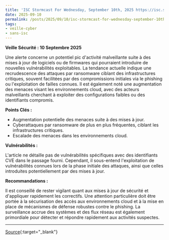 ```yaml
---
title: 'ISC Stormcast For Wednesday, September 10th, 2025 https://isc.sans.edu/podcastdetail/9606, (Wed, Sep 10th)'
date: 2025-09-10
permalink: /posts/2025/09/10/isc-stormcast-for-wednesday-september-10th-2025-httpsiscsansedupodcastdetail9606-wed-sep-10th/
tags:
- veille-cyber
- sans-isc
---
```

**Veille Sécurité : 10 Septembre 2025**

Une alerte concerne un potentiel pic d'activité malveillante suite à des mises à jour de logiciels ou de firmwares qui pourraient introduire de nouvelles vulnérabilités exploitables. La tendance actuelle indique une recrudescence des attaques par ransomware ciblant des infrastructures critiques, souvent facilitées par des compromissions initiales via le phishing ou l'exploitation de failles connues. Il est également noté une augmentation des menaces visant les environnements cloud, avec des acteurs malveillants cherchant à exploiter des configurations faibles ou des identifiants compromis.

**Points Clés :**

*   Augmentation potentielle des menaces suite à des mises à jour.
*   Cyberattaques par ransomware de plus en plus fréquentes, ciblant les infrastructures critiques.
*   Escalade des menaces dans les environnements cloud.

**Vulnérabilités :**

L'article ne détaille pas de vulnérabilités spécifiques avec des identifiants CVE dans le passage fourni. Cependant, il sous-entend l'exploitation de vulnérabilités connues lors de la phase initiale des attaques, ainsi que celles introduites potentiellement par des mises à jour.

**Recommandations :**

Il est conseillé de rester vigilant quant aux mises à jour de sécurité et d'appliquer rapidement les correctifs. Une attention particulière doit être portée à la sécurisation des accès aux environnements cloud et à la mise en place de mécanismes de défense robustes contre le phishing. La surveillance accrue des systèmes et des flux réseau est également primordiale pour détecter et répondre rapidement aux activités suspectes.

---
[Source](https://isc.sans.edu/diary/rss/32272){:target="_blank"}
